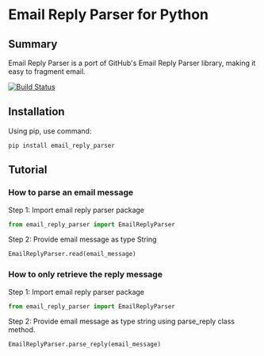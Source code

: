 # Email Reply Parser for Python

## Summary

Email Reply Parser is a port of GitHub's Email Reply Parser library, making it easy to fragment email.

[![Build Status](https://secure.travis-ci.org/zapier/email-reply-parser.png?branch=master)](https://travis-ci.org/zapier/email-reply-parser)

## Installation

Using pip, use command:

```
pip install email_reply_parser
```

## Tutorial

### How to parse an email message

Step 1: Import email reply parser package

```python
from email_reply_parser import EmailReplyParser
```

Step 2: Provide email message as type String

```python
EmailReplyParser.read(email_message)
```

### How to only retrieve the reply message

Step 1: Import email reply parser package

```python
from email_reply_parser import EmailReplyParser
```

Step 2: Provide email message as type string using parse_reply class method.

```python
EmailReplyParser.parse_reply(email_message)
```


